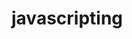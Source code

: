                                                                                                                   
# javascripting


